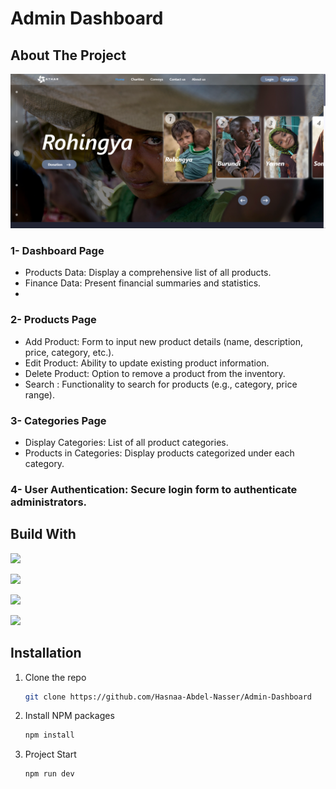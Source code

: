 # Admin Dashboard

## About The Project
<p  align='center'>
 <img width="800" src="https://github.com/Hasnaa-Abdel-Nasser/Athar-API/blob/master/screen.png" alt='project' >
</p>

 ### 1- Dashboard Page
   * Products Data: Display a comprehensive list of all products.
   * Finance Data: Present financial summaries and statistics.
   * 
### 2- Products Page
  * Add Product: Form to input new product details (name, description, price, category, etc.).
  * Edit Product: Ability to update existing product information.
  * Delete Product: Option to remove a product from the inventory.
  * Search : Functionality to search for products (e.g., category, price range).

### 3- Categories Page
  * Display Categories: List of all product categories.
  * Products in Categories: Display products categorized under each category.
### 4- User Authentication: Secure login form to authenticate administrators.

## Build With
  <p><img src="https://img.shields.io/badge/React-20232A?style=for-the-badge&logo=react&logoColor=61DAFB"> </p>
  <p><img src="https://img.shields.io/badge/TypeScript-007ACC?style=for-the-badge&logo=typescript&logoColor=white"></p>
  <p><img src="https://img.shields.io/badge/Tailwind_CSS-38B2AC?style=for-the-badge&logo=tailwind-css&logoColor=white"></p>
  <p><img src="https://img.shields.io/badge/React_Router-CA4245?style=for-the-badge&logo=react-router&logoColor=white"></p>

## Installation

1. Clone the repo
   ```sh
   git clone https://github.com/Hasnaa-Abdel-Nasser/Admin-Dashboard
   ```
2. Install NPM packages
   ```sh
   npm install
   ```
3. Project Start
   ```sh
   npm run dev
   ```




